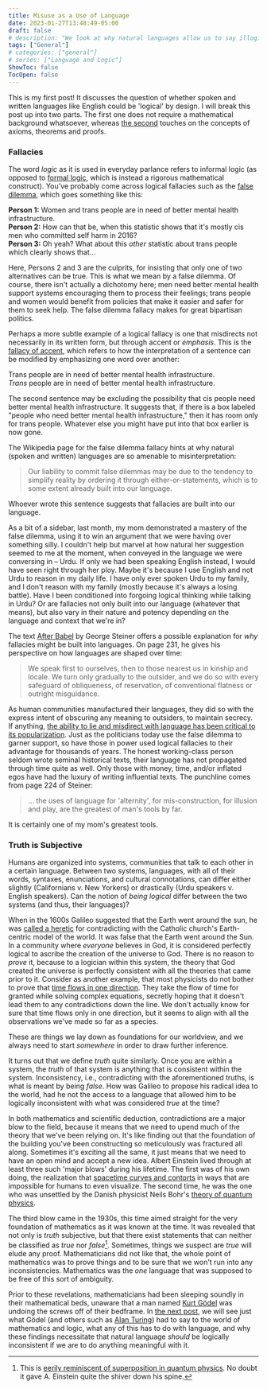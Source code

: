 ```yaml
---
title: Misuse as a Use of Language
date: 2023-01-27T13:48:49-05:00
draft: false
# description: "We look at why natural languages allow us to say illogical things. This is part 1 of 2."
tags: ["General"]
# categories: ["general"]
# series: ["Language and Logic"]
ShowToc: false
TocOpen: false
---
```


<!-- 
Design ideas:
clickable footnotes
sidebar box
-->

This is my first post! It discusses the question of whether spoken and written languages like English could be 'logical' by design. I will break this post up into two parts. The first one does not require a mathematical background whatsoever, whereas [the second](/posts/language_and_logic2) touches on the concepts of axioms, theorems and proofs.

### Fallacies

The word *logic* as it is used in everyday parlance refers to <span class=accented>informal logic</span> (as opposed to [formal logic](/posts/language_and_logic2), which is instead a rigorous mathematical construct).
You've probably come across logical fallacies such as the [false dilemma](https://en.m.wikipedia.org/wiki/False_dilemma), which goes something like this:

<p class=equation-like>
<span class=print><b>Person 1:</b> Women and trans people are in need of better mental health infrastructure.<br>
<b>Person 2:</b> How can that be, when this statistic shows that it's mostly cis men who committed self harm in 2016?<br>
<b>Person 3:</b> Oh yeah? What about this <i>other</i> statistic about trans people which clearly shows that...</span>
</p>

Here, Persons 2 and 3 are the culprits, for insisting that only one of two alternatives can be true. This is what we mean by a false dilemma. Of course, there isn't actually a dichotomy here; men need better mental health support systems encouraging them to process their feelings; trans people and women would benefit from policies that make it easier and safer for them to seek help. The false dilemma fallacy makes for great bipartisan politics.

Perhaps a more subtle example of a logical fallacy is one that misdirects not necessarily in its written form, but through accent or *emphasis*. This is the [fallacy of accent](https://en.wikipedia.org/wiki/Fallacy_of_accent), which refers to how the interpretation of a sentence can be modified by emphasizing one word over another:

<p class=equation-like>
<span class=print> 
Trans people are in need of better mental health infrastructure.<br>
<span class=accented><i>Trans</i></span> people are in need of better mental health infrastructure.
</span>
</p>

The second sentence may be excluding the possibility that cis people need better mental health infrastructure. It suggests that, if there is a box labeled "people who need better mental health infrastructure," then it has room only for trans people. Whatever else you might have put into that box earlier is now gone.

The Wikipedia page for the false dilemma fallacy hints at why natural (spoken and written) languages are so amenable to misinterpretation:

> Our liability to commit false dilemmas may be due to the tendency to simplify reality by ordering it through either-or-statements, which is to some extent already built into our language.

Whoever wrote this sentence suggests that fallacies are <span class=print>built into our language</span>. 

As a bit of a sidebar, last month, my mom demonstrated a mastery of the false dilemma, using it to win an argument that we were having over something silly. I couldn't help but marvel at how natural her suggestion seemed to me at the moment, when conveyed in the language we were conversing in &#8211; Urdu. 
If only we had been speaking English instead, I would have seen right through her ploy. 
Maybe it's because I use English and not Urdu to reason in my daily life. I have only ever spoken Urdu to my family, and I don't reason with my family (mostly because it's always a losing battle). Have I been conditioned into forgoing logical thinking while talking in Urdu? Or are fallacies not only <span class=print>built into our language</span> (whatever that means), but also vary in their nature and potency depending on the language and context that we're in?

The text [After Babel](https://www.bard.edu/library/arendt/pdfs/Steiner_AfterBabel.pdf) by George Steiner offers a possible explanation for *why* fallacies might be built into languages. On page $231$, he gives his perspective on how languages are shaped over time:

> We speak first to ourselves, then to those nearest us in kinship and locale. We turn only gradually to the outsider, and we do so with every safeguard of obliqueness, of reservation, of conventional flatness or outright misguidance.

As human communities manufactured their languages, they did so with the express intent of obscuring any meaning to outsiders, to maintain secrecy. If anything, [the ability to lie and misdirect with language has been critical to its popularization](https://www.frontiersin.org/articles/10.3389/fpsyg.2016.01485/full). Just as the politicians today use the false dilemma to garner support, so have those in power used logical fallacies to their advantage for thousands of years. The honest working-class person seldom wrote seminal historical texts, their language has not propagated through time quite as well. Only those with money, time, and/or inflated egos have had the luxury of writing influential texts. The punchline comes from page $224$ of Steiner:

> ... the uses of language for 'alternity', for mis-construction, for illusion and play, are the greatest of man's tools by far.

It is certainly one of my mom's greatest tools. 

<!-- ### <span class=tertiary>Outro</span> &nbsp;Proof by No Contradiction -->
### Truth is Subjective

Humans are organized into systems, communities that talk to each other in a certain language. Between two systems, languages, with all of their words, syntaxes, enunciations, and cultural connotations, can differ either slightly (Californians v. New Yorkers) or drastically (Urdu speakers v. English speakers). Can the notion of *being logical* differ between the two systems (and thus, their languages)?

When in the $1600$s Galileo suggested that the Earth went around the sun, he was <a href="https://www.history.com/this-day-in-history/galileo-is-accused-of-heresy">called a heretic</a> for contradicting with the Catholic church's Earth-centric model of the world. It was false that the Earth went around the Sun. In a community where *everyone* believes in God, it is considered perfectly logical to ascribe the creation of the universe to God. 
There is no reason to *prove* it, because to a logician within this system, the theory that God created the universe is perfectly consistent with all the theories that came prior to it.
Consider as another example, that most physicists do not bother to prove that [time flows in one direction](https://en.wikipedia.org/wiki/Arrow_of_time). They take the flow of time for granted while solving complex equations, secretly hoping that it doesn't lead them to any contradictions down the line. We don't actually know for sure that time flows only in one direction, but it seems to align with all the observations we've made so far as a species.

These are things we lay down as foundations for our worldview, and we always need to start *somewhere* in order to draw further inference. 

It turns out that we define *truth* quite similarly. Once you are within a system, the *truth* of that system is anything that is consistent within the system. Inconsistency, i.e., contradicting with the aforementioned truths, is what is meant by being *false*. 
How was Galileo to propose his radical idea to the world, had he not the access to a language that allowed him to be logically inconsistent with what was considered *true* at the time?
<!-- Given a choice between two systems of *truth*, one employs something like the Occam's razor to decide which system to subscribe to. Hence, most of us are now in Galileo's system of *truth*, as it just seems... more natural. -->

In both mathematics and scientific deduction, contradictions are a major blow to the field, because it means that we need to upend much of the theory that we've been relying on. It's like finding out that the foundation of the building you've been constructing so meticulously was fractured all along. Sometimes it's exciting all the same, it just means that we need to have an open mind and accept a new idea. Albert Einstein lived through at least three such 'major blows' during his lifetime. The first was of his own doing, the realization that [spacetime curves and contorts](https://en.wikipedia.org/wiki/Hyperbolic_geometry#Geometry_of_the_universe_%28special_relativity%29) in ways that are impossible for humans to even visualize. The second time, he was the one who was unsettled by the Danish physicist Neils Bohr's [theory of quantum physics](https://en.wikipedia.org/wiki/Bohr–Einstein_debates).

The third blow came in the $1930$s, this time aimed straight for the very foundation of mathematics as it was known at the time. It was revealed that not only is *truth* subjective, but that there exist statements that can neither be classified as *true* nor *false*[^1]. Sometimes, things we suspect are *true* will elude any proof.
Mathematicians did not like that, the whole point of mathematics was to prove things and to be sure that we won't run into any inconsistencies. Mathematics was the *one* language that was supposed to be free of this sort of ambiguity.

Prior to these revelations, mathematicians had been sleeping soundly in their mathematical beds, unaware that a man named [Kurt Gödel](https://en.wikipedia.org/wiki/Kurt_Gödel) was undoing the screws off of their bedframe. In [the next post](/posts/language_and_logic2), we will see just what Gödel (and others such as [Alan Turing](https://en.wikipedia.org/wiki/Turing%27s_proof)) had to say to the world of mathematics and logic, what any of this has to do with language, and why these findings necessitate that natural language *should* be logically inconsistent if we are to do anything meaningful with it.

[^1]: This is [eerily reminiscent of superposition in quantum physics](https://link.springer.com/article/10.1007/BF00735292). No doubt it gave A. Einstein quite the shiver down his spine.